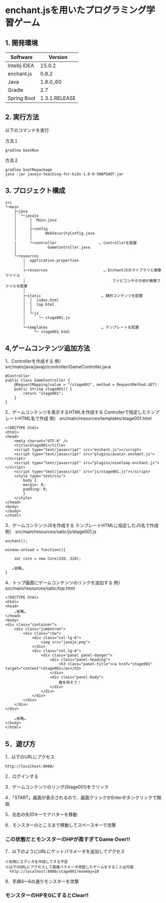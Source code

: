 # enchant.jsを用いたプログラミング学習ゲーム


## 1. 開発環境

Software  | Version
------------- | -------------
Intellij IDEA  | 15.0.2
enchant.js  | 0.8.2
Java | 1.8.0_60
Gradle | 2.7
Spring Boot | 1.3.1.RELEASE

## 2. 実行方法

以下のコマンドを実行

方法１

    gradlew bootRun
    
方法２

    gradlew bootRepackage
    java -jar javajo-teaching-for-kids-1.0-0-SNAPSHOT.jar

## 3. プロジェクト構成
```
src
└─main
    ├─java
    │  └─javajo
    │      │  Main.java
    │      │
    │      ├─config
    │      │      WebSecurityConfig.java
    │      │
    │      └─controller                   … Controllerを配置
    │              GameController.java
    │
    └─resources
        │  application.properties
        │
        ├─resources                         … EnchantJSのライブラリと画像ファイル
        │                                       ファビコンやその他が画像ファイルを配置
        │
        ├─static                           … 静的コンテンツを配置
        │  │  index.html
        │  │  top.html
        │  │
        │  └─js
        │      └─ stage001.js
        │
        └─templates                        … テンプレートを配置
             └─ stage001.html
```

## 4,ゲームコンテンツ追加方法

1．Controllerを作成する
例）
src/main/java/javajo/controller/GameController.java
```
@Controller
public class GameController {
    @RequestMapping(value = "/stage001", method = RequestMethod.GET)
    public String stage001() {
        return "stage001";
    }
}
```

2．ゲームコンテンツを表示するHTMLを作成する
Controllerで指定したテンプレートHTML名で作成
例）
src/main/resources/templates/stage001.html
```
<!DOCTYPE html>
<html>
<head>
    <meta charset="UTF-8" />
    <title>Stage001</title>
    <script type="text/javascript" src="enchant.js"></script>
    <script type="text/javascript" src="plugins/avatar.enchant.js"></script>
    <script type="text/javascript" src="plugins/nineleap.enchant.js"></script>
    <script type="text/javascript" src="js/stage001.js"></script>
    <style type="text/css">
        body {
        margin: 0;
        padding: 0;
        }
    </style>
</head>
<body>
</body>
</html>
```

3．ゲームコンテンツJSを作成する
テンプレートHTMLに指定したJS名で作成
例）
src/main/resources/satic/js/stage001.js
```
enchant();

window.onload = function(){

    var core = new Core(320, 320);
    
   …省略…
}
```

4．トップ画面にゲームコンテンツのリンクを追加する
例）
src/main/resources/satic/top.html
```
<!DOCTYPE html>
<html>
<head>
    …省略…
</head>
<body>
<div class="container">
    <div class="jumbotron">
        <div class="row">
            <div class="col-lg-6">
                <img src="javajo.png">
            </div>
            <div class="col-lg-6">
                <div class="panel panel-danger">
                    <div class="panel-heading">
                        <h3 class="panel-title"><a href="stage001" target="content">Stage001</a></h3>
                    </div>
                    <div class="panel-body">
                        敵を倒そう！
                    </div>
                </div>
            </div>
        </div>
    </div>
</div>

    …省略…
</body>
</html>

```

## 5．遊び方

1．以下のURLにアクセス

    http://localhost:8080/

2．ログインする

3．ゲームコンテンツのリング(Stage001)をクリック

4．「START」画面が表示されるので、画面クリックかEnterボタンクリックで開始

5．左右の矢印キーでアバターを移動

6．モンスターのところまで移動してスペースキーで攻撃

### この状態だとモンスターのHPが高すぎてGame Over!!

7．以下のようにURLにゲットパラメータを追加してアクセス

    ※右側にエディタを作成してする予定
    ※以下のURLにアクセスして直接パラメータ改竄したゲームをすることは可能
      http://localhost:8080/stage001?enemey=10

8．手順4～6の通りモンスターを攻撃

### モンスターのHPを0にするとClear!!
